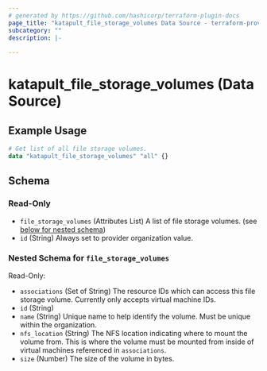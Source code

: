 ```yaml
---
# generated by https://github.com/hashicorp/terraform-plugin-docs
page_title: "katapult_file_storage_volumes Data Source - terraform-provider-katapult"
subcategory: ""
description: |-
  
---
```


# katapult_file_storage_volumes (Data Source)



## Example Usage

```terraform
# Get list of all file storage volumes.
data "katapult_file_storage_volumes" "all" {}
```

<!-- schema generated by tfplugindocs -->
## Schema

### Read-Only

- `file_storage_volumes` (Attributes List) A list of file storage volumes. (see [below for nested schema](#nestedatt--file_storage_volumes))
- `id` (String) Always set to provider organization value.

<a id="nestedatt--file_storage_volumes"></a>
### Nested Schema for `file_storage_volumes`

Read-Only:

- `associations` (Set of String) The resource IDs which can access this file storage volume. Currently only accepts virtual machine IDs.
- `id` (String)
- `name` (String) Unique name to help identify the volume. Must be unique within the organization.
- `nfs_location` (String) The NFS location indicating where to mount the volume from. This is where the volume must be mounted from inside of virtual machines referenced in `associations`.
- `size` (Number) The size of the volume in bytes.
